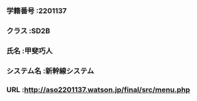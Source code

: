 ### 学籍番号    :2201137
### クラス      :SD2B
### 氏名        :甲斐巧人
### システム名  :新幹線システム
### URL         :http://aso2201137.watson.jp/final/src/menu.php